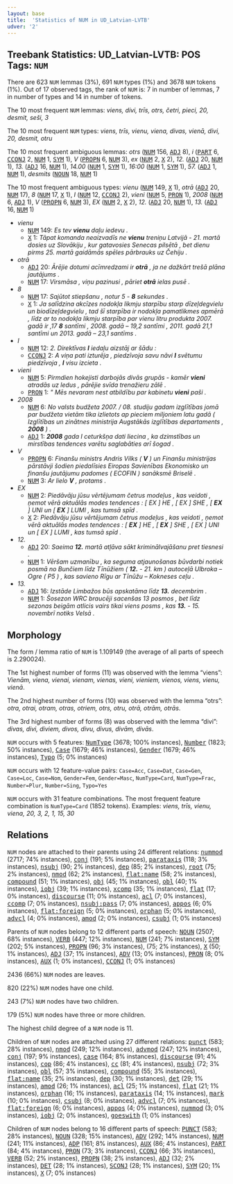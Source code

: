 ```yaml
---
layout: base
title:  'Statistics of NUM in UD_Latvian-LVTB'
udver: '2'
---
```


## Treebank Statistics: UD_Latvian-LVTB: POS Tags: `NUM`

There are 623 `NUM` lemmas (3%), 691 `NUM` types (1%) and 3678 `NUM` tokens (1%).
Out of 17 observed tags, the rank of `NUM` is: 7 in number of lemmas, 7 in number of types and 14 in number of tokens.

The 10 most frequent `NUM` lemmas: <em>viens, divi, trīs, otrs, četri, pieci, 20, desmit, seši, 3</em>

The 10 most frequent `NUM` types:  <em>viens, trīs, vienu, viena, divas, vienā, divi, 20, desmit, otru</em>

The 10 most frequent ambiguous lemmas: <em>otrs</em> (<tt><a href="lv_lvtb-pos-NUM.html">NUM</a></tt> 156, <tt><a href="lv_lvtb-pos-ADJ.html">ADJ</a></tt> 8), <em>i</em> (<tt><a href="lv_lvtb-pos-PART.html">PART</a></tt> 6, <tt><a href="lv_lvtb-pos-CCONJ.html">CCONJ</a></tt> 2, <tt><a href="lv_lvtb-pos-NUM.html">NUM</a></tt> 1, <tt><a href="lv_lvtb-pos-SYM.html">SYM</a></tt> 1), <em>V</em> (<tt><a href="lv_lvtb-pos-PROPN.html">PROPN</a></tt> 6, <tt><a href="lv_lvtb-pos-NUM.html">NUM</a></tt> 3), <em>ex</em> (<tt><a href="lv_lvtb-pos-NUM.html">NUM</a></tt> 2, <tt><a href="lv_lvtb-pos-X.html">X</a></tt> 2), <em>12.</em> (<tt><a href="lv_lvtb-pos-ADJ.html">ADJ</a></tt> 20, <tt><a href="lv_lvtb-pos-NUM.html">NUM</a></tt> 1), <em>13.</em> (<tt><a href="lv_lvtb-pos-ADJ.html">ADJ</a></tt> 16, <tt><a href="lv_lvtb-pos-NUM.html">NUM</a></tt> 1), <em>14.00</em> (<tt><a href="lv_lvtb-pos-NUM.html">NUM</a></tt> 1, <tt><a href="lv_lvtb-pos-SYM.html">SYM</a></tt> 1), <em>16:00</em> (<tt><a href="lv_lvtb-pos-NUM.html">NUM</a></tt> 1, <tt><a href="lv_lvtb-pos-SYM.html">SYM</a></tt> 1), <em>57.</em> (<tt><a href="lv_lvtb-pos-ADJ.html">ADJ</a></tt> 1, <tt><a href="lv_lvtb-pos-NUM.html">NUM</a></tt> 1), <em>desmits</em> (<tt><a href="lv_lvtb-pos-NOUN.html">NOUN</a></tt> 18, <tt><a href="lv_lvtb-pos-NUM.html">NUM</a></tt> 1)

The 10 most frequent ambiguous types:  <em>vienu</em> (<tt><a href="lv_lvtb-pos-NUM.html">NUM</a></tt> 149, <tt><a href="lv_lvtb-pos-X.html">X</a></tt> 1), <em>otrā</em> (<tt><a href="lv_lvtb-pos-ADJ.html">ADJ</a></tt> 20, <tt><a href="lv_lvtb-pos-NUM.html">NUM</a></tt> 17), <em>8</em> (<tt><a href="lv_lvtb-pos-NUM.html">NUM</a></tt> 17, <tt><a href="lv_lvtb-pos-X.html">X</a></tt> 1), <em>I</em> (<tt><a href="lv_lvtb-pos-NUM.html">NUM</a></tt> 12, <tt><a href="lv_lvtb-pos-CCONJ.html">CCONJ</a></tt> 2), <em>vieni</em> (<tt><a href="lv_lvtb-pos-NUM.html">NUM</a></tt> 5, <tt><a href="lv_lvtb-pos-PRON.html">PRON</a></tt> 1), <em>2008</em> (<tt><a href="lv_lvtb-pos-NUM.html">NUM</a></tt> 6, <tt><a href="lv_lvtb-pos-ADJ.html">ADJ</a></tt> 1), <em>V</em> (<tt><a href="lv_lvtb-pos-PROPN.html">PROPN</a></tt> 6, <tt><a href="lv_lvtb-pos-NUM.html">NUM</a></tt> 3), <em>EX</em> (<tt><a href="lv_lvtb-pos-NUM.html">NUM</a></tt> 2, <tt><a href="lv_lvtb-pos-X.html">X</a></tt> 2), <em>12.</em> (<tt><a href="lv_lvtb-pos-ADJ.html">ADJ</a></tt> 20, <tt><a href="lv_lvtb-pos-NUM.html">NUM</a></tt> 1), <em>13.</em> (<tt><a href="lv_lvtb-pos-ADJ.html">ADJ</a></tt> 16, <tt><a href="lv_lvtb-pos-NUM.html">NUM</a></tt> 1)


* <em>vienu</em>
  * <tt><a href="lv_lvtb-pos-NUM.html">NUM</a></tt> 149: <em>Es tev <b>vienu</b> daļu iedevu .</em>
  * <tt><a href="lv_lvtb-pos-X.html">X</a></tt> 1: <em>Tāpat komanda neaizvadīs ne <b>vienu</b> treniņu Latvijā - 21. martā dosies uz Slovākiju , kur gatavosies Senecas pilsētā , bet dienu pirms 25. martā gaidāmās spēles pārbrauks uz Čehiju .</em>
* <em>otrā</em>
  * <tt><a href="lv_lvtb-pos-ADJ.html">ADJ</a></tt> 20: <em>Ārējie dotumi acīmredzami ir <b>otrā</b> , ja ne dažkārt trešā plāna jautājums .</em>
  * <tt><a href="lv_lvtb-pos-NUM.html">NUM</a></tt> 17: <em>Virsmāsa , viņu pazinusi , pāriet <b>otrā</b> ielas pusē .</em>
* <em>8</em>
  * <tt><a href="lv_lvtb-pos-NUM.html">NUM</a></tt> 17: <em>Sajūtot stiepšanu , notur 5 - <b>8</b> sekundes .</em>
  * <tt><a href="lv_lvtb-pos-X.html">X</a></tt> 1: <em>Ja salīdzina akcīzes nodokļa likmju starpību starp dīzeļdegvielu un biodīzeļdegvielu , tad šī starpība ir nodokļa pamatlikmes apmērā , līdz ar to nodokļa likmju starpība par vienu litru produkta 2007. gadā ir ,17 <b>8</b> santīmi , 2008. gadā – 19,2 santīmi , 2011. gadā 21,1 santīmi un 2013. gadā – 23,1 santīms .</em>
* <em>I</em>
  * <tt><a href="lv_lvtb-pos-NUM.html">NUM</a></tt> 12: <em>2. Direktīvas <b>I</b> iedaļu aizstāj ar šādu :</em>
  * <tt><a href="lv_lvtb-pos-CCONJ.html">CCONJ</a></tt> 2: <em>A viņa pati izturēja , piedzīvoja savu nāvi <b>I</b> svētumu piedzīvoja , <b>I</b> visu izcieta .</em>
* <em>vieni</em>
  * <tt><a href="lv_lvtb-pos-NUM.html">NUM</a></tt> 5: <em>Pirmdien hokejisti darbojās divās grupās - kamēr <b>vieni</b> atradās uz ledus , pārējie svīda trenažieru zālē .</em>
  * <tt><a href="lv_lvtb-pos-PRON.html">PRON</a></tt> 1: <em>" Mēs nevaram nest atbildību par kabinetu <b>vieni</b> paši .</em>
* <em>2008</em>
  * <tt><a href="lv_lvtb-pos-NUM.html">NUM</a></tt> 6: <em>No valsts budžeta 2007. / 08. studiju gadam izglītības jomā par budžeta vietām tika izlietots ap pieciem miljoniem latu gadā ( Izglītības un zinātnes ministrija Augstākās izglītības departaments , <b>2008</b> ) .</em>
  * <tt><a href="lv_lvtb-pos-ADJ.html">ADJ</a></tt> 1: <em><b>2008</b> gada I ceturkšņa dati liecina , ka dzimstības un mirstības tendences varētu saglabāties arī šogad .</em>
* <em>V</em>
  * <tt><a href="lv_lvtb-pos-PROPN.html">PROPN</a></tt> 6: <em>Finanšu ministrs Andris Vilks ( <b>V</b> ) un Finanšu ministrijas pārstāvji šodien piedalīsies Eiropas Savienības Ekonomisko un finanšu jautājumu padomes ( ECOFIN ) sanāksmē Briselē .</em>
  * <tt><a href="lv_lvtb-pos-NUM.html">NUM</a></tt> 3: <em>Ar lielo <b>V</b> , protams .</em>
* <em>EX</em>
  * <tt><a href="lv_lvtb-pos-NUM.html">NUM</a></tt> 2: <em>Piedāvāju jūsu vērtējumam četrus modeļus , kas veidoti , ņemot vērā aktuālās modes tendences : [ EX ] HE , [ EX ] SHE , [ <b>EX</b> ] UNI un [ <b>EX</b> ] LUMI , kas tumsā spīd .</em>
  * <tt><a href="lv_lvtb-pos-X.html">X</a></tt> 2: <em>Piedāvāju jūsu vērtējumam četrus modeļus , kas veidoti , ņemot vērā aktuālās modes tendences : [ <b>EX</b> ] HE , [ <b>EX</b> ] SHE , [ EX ] UNI un [ EX ] LUMI , kas tumsā spīd .</em>
* <em>12.</em>
  * <tt><a href="lv_lvtb-pos-ADJ.html">ADJ</a></tt> 20: <em>Saeima <b>12.</b> martā atļāva sākt kriminālvajāšanu pret tiesnesi .</em>
  * <tt><a href="lv_lvtb-pos-NUM.html">NUM</a></tt> 1: <em>Vēršam uzmanību , ka seguma atjaunošanas būvdarbi notiek posmā no Bunčiem līdz Tīnūžiem ( <b>12.</b> - 21. km ) autoceļā Ulbroka – Ogre ( P5 ) , kas savieno Rīgu ar Tīnūžu – Kokneses ceļu .</em>
* <em>13.</em>
  * <tt><a href="lv_lvtb-pos-ADJ.html">ADJ</a></tt> 16: <em>Izstāde Limbažos būs apskatāma līdz <b>13.</b> decembrim .</em>
  * <tt><a href="lv_lvtb-pos-NUM.html">NUM</a></tt> 1: <em>Šosezon WRC braucēji sacenšas 13 posmos , bet līdz sezonas beigām atlicis vairs tikai viens posms , kas <b>13.</b> - 15. novembrī notiks Velsā .</em>

## Morphology

The form / lemma ratio of `NUM` is 1.109149 (the average of all parts of speech is 2.290024).

The 1st highest number of forms (11) was observed with the lemma “viens”: <em>Vienām, viena, vienai, vienam, vienas, vieni, vieniem, vienos, viens, vienu, vienā</em>.

The 2nd highest number of forms (10) was observed with the lemma “otrs”: <em>otra, otrai, otram, otras, otriem, otrs, otru, otrā, otrām, otrās</em>.

The 3rd highest number of forms (8) was observed with the lemma “divi”: <em>divas, divi, diviem, divos, divu, divus, divām, divās</em>.

`NUM` occurs with 5 features: <tt><a href="lv_lvtb-feat-NumType.html">NumType</a></tt> (3678; 100% instances), <tt><a href="lv_lvtb-feat-Number.html">Number</a></tt> (1823; 50% instances), <tt><a href="lv_lvtb-feat-Case.html">Case</a></tt> (1679; 46% instances), <tt><a href="lv_lvtb-feat-Gender.html">Gender</a></tt> (1679; 46% instances), <tt><a href="lv_lvtb-feat-Typo.html">Typo</a></tt> (5; 0% instances)

`NUM` occurs with 12 feature-value pairs: `Case=Acc`, `Case=Dat`, `Case=Gen`, `Case=Loc`, `Case=Nom`, `Gender=Fem`, `Gender=Masc`, `NumType=Card`, `NumType=Frac`, `Number=Plur`, `Number=Sing`, `Typo=Yes`

`NUM` occurs with 31 feature combinations.
The most frequent feature combination is `NumType=Card` (1852 tokens).
Examples: <em>viens, trīs, vienu, viena, 20, 3, 2, 1, 15, 30</em>


## Relations

`NUM` nodes are attached to their parents using 24 different relations: <tt><a href="lv_lvtb-dep-nummod.html">nummod</a></tt> (2717; 74% instances), <tt><a href="lv_lvtb-dep-conj.html">conj</a></tt> (191; 5% instances), <tt><a href="lv_lvtb-dep-parataxis.html">parataxis</a></tt> (118; 3% instances), <tt><a href="lv_lvtb-dep-nsubj.html">nsubj</a></tt> (90; 2% instances), <tt><a href="lv_lvtb-dep-dep.html">dep</a></tt> (85; 2% instances), <tt><a href="lv_lvtb-dep-root.html">root</a></tt> (75; 2% instances), <tt><a href="lv_lvtb-dep-nmod.html">nmod</a></tt> (62; 2% instances), <tt><a href="lv_lvtb-dep-flat-name.html">flat:name</a></tt> (58; 2% instances), <tt><a href="lv_lvtb-dep-compound.html">compound</a></tt> (51; 1% instances), <tt><a href="lv_lvtb-dep-obj.html">obj</a></tt> (45; 1% instances), <tt><a href="lv_lvtb-dep-obl.html">obl</a></tt> (40; 1% instances), <tt><a href="lv_lvtb-dep-iobj.html">iobj</a></tt> (39; 1% instances), <tt><a href="lv_lvtb-dep-xcomp.html">xcomp</a></tt> (35; 1% instances), <tt><a href="lv_lvtb-dep-flat.html">flat</a></tt> (17; 0% instances), <tt><a href="lv_lvtb-dep-discourse.html">discourse</a></tt> (11; 0% instances), <tt><a href="lv_lvtb-dep-acl.html">acl</a></tt> (7; 0% instances), <tt><a href="lv_lvtb-dep-ccomp.html">ccomp</a></tt> (7; 0% instances), <tt><a href="lv_lvtb-dep-nsubj-pass.html">nsubj:pass</a></tt> (7; 0% instances), <tt><a href="lv_lvtb-dep-appos.html">appos</a></tt> (6; 0% instances), <tt><a href="lv_lvtb-dep-flat-foreign.html">flat:foreign</a></tt> (5; 0% instances), <tt><a href="lv_lvtb-dep-orphan.html">orphan</a></tt> (5; 0% instances), <tt><a href="lv_lvtb-dep-advcl.html">advcl</a></tt> (4; 0% instances), <tt><a href="lv_lvtb-dep-amod.html">amod</a></tt> (2; 0% instances), <tt><a href="lv_lvtb-dep-csubj.html">csubj</a></tt> (1; 0% instances)

Parents of `NUM` nodes belong to 12 different parts of speech: <tt><a href="lv_lvtb-pos-NOUN.html">NOUN</a></tt> (2507; 68% instances), <tt><a href="lv_lvtb-pos-VERB.html">VERB</a></tt> (447; 12% instances), <tt><a href="lv_lvtb-pos-NUM.html">NUM</a></tt> (241; 7% instances), <tt><a href="lv_lvtb-pos-SYM.html">SYM</a></tt> (202; 5% instances), <tt><a href="lv_lvtb-pos-PROPN.html">PROPN</a></tt> (96; 3% instances),  (75; 2% instances), <tt><a href="lv_lvtb-pos-X.html">X</a></tt> (50; 1% instances), <tt><a href="lv_lvtb-pos-ADJ.html">ADJ</a></tt> (37; 1% instances), <tt><a href="lv_lvtb-pos-ADV.html">ADV</a></tt> (13; 0% instances), <tt><a href="lv_lvtb-pos-PRON.html">PRON</a></tt> (8; 0% instances), <tt><a href="lv_lvtb-pos-AUX.html">AUX</a></tt> (1; 0% instances), <tt><a href="lv_lvtb-pos-CCONJ.html">CCONJ</a></tt> (1; 0% instances)

2436 (66%) `NUM` nodes are leaves.

820 (22%) `NUM` nodes have one child.

243 (7%) `NUM` nodes have two children.

179 (5%) `NUM` nodes have three or more children.

The highest child degree of a `NUM` node is 11.

Children of `NUM` nodes are attached using 27 different relations: <tt><a href="lv_lvtb-dep-punct.html">punct</a></tt> (583; 28% instances), <tt><a href="lv_lvtb-dep-nmod.html">nmod</a></tt> (249; 12% instances), <tt><a href="lv_lvtb-dep-advmod.html">advmod</a></tt> (247; 12% instances), <tt><a href="lv_lvtb-dep-conj.html">conj</a></tt> (197; 9% instances), <tt><a href="lv_lvtb-dep-case.html">case</a></tt> (164; 8% instances), <tt><a href="lv_lvtb-dep-discourse.html">discourse</a></tt> (91; 4% instances), <tt><a href="lv_lvtb-dep-cop.html">cop</a></tt> (86; 4% instances), <tt><a href="lv_lvtb-dep-cc.html">cc</a></tt> (81; 4% instances), <tt><a href="lv_lvtb-dep-nsubj.html">nsubj</a></tt> (72; 3% instances), <tt><a href="lv_lvtb-dep-obl.html">obl</a></tt> (57; 3% instances), <tt><a href="lv_lvtb-dep-compound.html">compound</a></tt> (55; 3% instances), <tt><a href="lv_lvtb-dep-flat-name.html">flat:name</a></tt> (35; 2% instances), <tt><a href="lv_lvtb-dep-dep.html">dep</a></tt> (30; 1% instances), <tt><a href="lv_lvtb-dep-det.html">det</a></tt> (29; 1% instances), <tt><a href="lv_lvtb-dep-amod.html">amod</a></tt> (26; 1% instances), <tt><a href="lv_lvtb-dep-acl.html">acl</a></tt> (25; 1% instances), <tt><a href="lv_lvtb-dep-flat.html">flat</a></tt> (21; 1% instances), <tt><a href="lv_lvtb-dep-orphan.html">orphan</a></tt> (16; 1% instances), <tt><a href="lv_lvtb-dep-parataxis.html">parataxis</a></tt> (14; 1% instances), <tt><a href="lv_lvtb-dep-mark.html">mark</a></tt> (10; 0% instances), <tt><a href="lv_lvtb-dep-csubj.html">csubj</a></tt> (8; 0% instances), <tt><a href="lv_lvtb-dep-advcl.html">advcl</a></tt> (7; 0% instances), <tt><a href="lv_lvtb-dep-flat-foreign.html">flat:foreign</a></tt> (6; 0% instances), <tt><a href="lv_lvtb-dep-appos.html">appos</a></tt> (4; 0% instances), <tt><a href="lv_lvtb-dep-nummod.html">nummod</a></tt> (3; 0% instances), <tt><a href="lv_lvtb-dep-iobj.html">iobj</a></tt> (2; 0% instances), <tt><a href="lv_lvtb-dep-goeswith.html">goeswith</a></tt> (1; 0% instances)

Children of `NUM` nodes belong to 16 different parts of speech: <tt><a href="lv_lvtb-pos-PUNCT.html">PUNCT</a></tt> (583; 28% instances), <tt><a href="lv_lvtb-pos-NOUN.html">NOUN</a></tt> (328; 15% instances), <tt><a href="lv_lvtb-pos-ADV.html">ADV</a></tt> (292; 14% instances), <tt><a href="lv_lvtb-pos-NUM.html">NUM</a></tt> (241; 11% instances), <tt><a href="lv_lvtb-pos-ADP.html">ADP</a></tt> (161; 8% instances), <tt><a href="lv_lvtb-pos-AUX.html">AUX</a></tt> (86; 4% instances), <tt><a href="lv_lvtb-pos-PART.html">PART</a></tt> (84; 4% instances), <tt><a href="lv_lvtb-pos-PRON.html">PRON</a></tt> (73; 3% instances), <tt><a href="lv_lvtb-pos-CCONJ.html">CCONJ</a></tt> (66; 3% instances), <tt><a href="lv_lvtb-pos-VERB.html">VERB</a></tt> (52; 2% instances), <tt><a href="lv_lvtb-pos-PROPN.html">PROPN</a></tt> (38; 2% instances), <tt><a href="lv_lvtb-pos-ADJ.html">ADJ</a></tt> (32; 2% instances), <tt><a href="lv_lvtb-pos-DET.html">DET</a></tt> (28; 1% instances), <tt><a href="lv_lvtb-pos-SCONJ.html">SCONJ</a></tt> (28; 1% instances), <tt><a href="lv_lvtb-pos-SYM.html">SYM</a></tt> (20; 1% instances), <tt><a href="lv_lvtb-pos-X.html">X</a></tt> (7; 0% instances)

